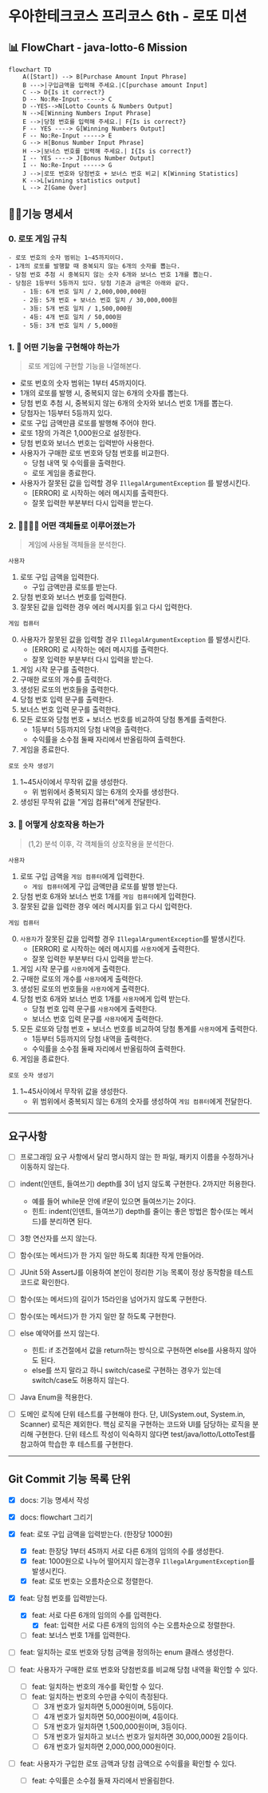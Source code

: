 # 우아한테크코스 프리코스 6th - 로또 미션

## 📊 FlowChart - java-lotto-6 Mission

```mermaid
flowchart TD
    A([Start]) --> B[Purchase Amount Input Phrase]
    B --->|구입금액을 입력해 주세요.|C[purchase amount Input]
    C --> D{Is it correct?}
    D -- No:Re-Input -----> C
    D --YES-->N[Lotto Counts & Numbers Output]
    N -->E[Winning Numbers Input Phrase]
    E -->|당첨 번호를 입력해 주세요.| F{Is is correct?}
    F -- YES ----> G[Winning Numbers Output]
    F -- No:Re-Input -----> E
    G --> H[Bonus Number Input Phrase]
    H -->|보너스 번호를 입력해 주세요.| I{Is is correct?}
    I -- YES ----> J[Bonus Number Output]
    I -- No:Re-Input -----> G
    J -->|로또 번호와 당첨번호 + 보너스 번호 비교| K[Winning Statistics]
    K -->L[winning statistics output]
    L --> Z[Game Over]
```

## 🧑‍💼기능 명세서

### 0. 로또 게임 규칙

```
- 로또 번호의 숫자 범위는 1~45까지이다.
- 1개의 로또를 발행할 때 중복되지 않는 6개의 숫자를 뽑는다.
- 당첨 번호 추첨 시 중복되지 않는 숫자 6개와 보너스 번호 1개를 뽑는다.
- 당첨은 1등부터 5등까지 있다. 당첨 기준과 금액은 아래와 같다.
    - 1등: 6개 번호 일치 / 2,000,000,000원
    - 2등: 5개 번호 + 보너스 번호 일치 / 30,000,000원
    - 3등: 5개 번호 일치 / 1,500,000원
    - 4등: 4개 번호 일치 / 50,000원
    - 5등: 3개 번호 일치 / 5,000원
```

### 1. 🤔 어떤 기능을 구현해야 하는가

> 로또 게임에 구현할 기능을 나열해본다.

* 로또 번호의 숫자 범위는 1부터 45까지이다.
* 1개의 로또를 발행 시, 중복되지 않는 6개의 숫자를 뽑는다.
* 당첨 번호 추첨 시, 중복되지 않는 6개의 숫자와 보너스 번호 1개를 뽑는다.
* 당첨자는 1등부터 5등까지 있다.
* 로또 구입 금액만큼 로또를 발행해 주어야 한다.
* 로또 1장의 가격은 1,000원으로 설정한다.
* 당첨 번호와 보너스 번호는 입력받아 사용한다.
* 사용자가 구매한 로또 번호와 당첨 번호를 비교한다.
  * 당첨 내역 및 수익률을 출력한다.
  * 로또 게임을 종료한다.
* 사용자가 잘못된 값을 입력할 경우 `IllegalArgumentException` 를 발생시킨다.
  * [ERROR] 로 시작하는 에러 메시지를 출력한다.
  * 잘못 입력한 부분부터 다시 입력을 받는다.

### 2. 👩‍👩‍👧‍👧 어떤 객체들로 이루어졌는가

> 게임에 사용될 객체들을 분석한다.

`사용자`

1. 로또 구입 금액을 입력한다.
    * 구입 금액만큼 로또를 받는다.
2. 당첨 번호와 보너스 번호를 입력한다.
3. 잘못된 값을 입력한 경우 에러 메시지를 읽고 다시 입력한다.

`게임 컴퓨터`

0. 사용자가 잘못된 값을 입력할 경우 `IllegalArgumentException` 를 발생시킨다.
   * [ERROR] 로 시작하는 에러 메시지를 출력한다.
   * 잘못 입력한 부분부터 다시 입력을 받는다.
1. 게임 시작 문구를 출력한다.
2. 구매한 로또의 개수를 출력한다.
3. 생성된 로또의 번호들을 출력한다.
4. 당첨 번호 입력 문구를 출력한다.
5. 보너스 번호 입력 문구를 출력한다.
6. 모든 로또와 당첨 번호 + 보너스 번호를 비교하여 당첨 통계를 출력한다.
    * 1등부터 5등까지의 당첨 내역을 출력한다.
    * 수익률을 소수점 둘째 자리에서 반올림하여 출력한다.
7. 게임을 종료한다.

`로또 숫자 생성기`

1. 1~45사이에서 무작위 값을 생성한다.
    * 위 범위에서 중복되지 않는 6개의 숫자를 생성한다.
2. 생성된 무작위 값을 "게임 컴퓨터"에게 전달한다.

### 3. 🔄 어떻게 상호작용 하는가
> (1,2) 분석 이후, 각 객체들의 상호작용을 분석한다.

`사용자`

1. 로또 구입 금액을 `게임 컴퓨터`에게 입력한다.
    * `게임 컴퓨터`에게 구입 금액만큼 로또를 발행 받는다.
2. 당첨 번호 6개와 보너스 번호 1개를 `게임 컴퓨터`에게 입력한다.
3. 잘못된 값을 입력한 경우 에러 메시지를 읽고 다시 입력한다.

`게임 컴퓨터`

0. `사용자`가 잘못된 값을 입력할 경우 `IllegalArgumentException`를 발생시킨다.
    * [ERROR] 로 시작하는 에러 메시지를 `사용자`에게 출력한다.
    * 잘못 입력한 부분부터 다시 입력을 받는다.
1. 게임 시작 문구를 `사용자`에게 출력한다.
2. 구매한 로또의 개수를 `사용자`에게 출력한다.
3. 생성된 로또의 번호들을 `사용자`에게 출력한다.
4. 당첨 번호 6개와 보너스 번호 1개를 `사용자`에게 입력 받는다.
   * 당첨 번호 입력 문구를 `사용자`에게 출력한다.
   * 보너스 번호 입력 문구를 `사용자`에게 출력한다.
5. 모든 로또와 당첨 번호 + 보너스 번호를 비교하여 당첨 통계를 `사용자`에게 출력한다.
    * 1등부터 5등까지의 당첨 내역을 출력한다.
    * 수익률을 소수점 둘째 자리에서 반올림하여 출력한다.
6. 게임을 종료한다.


`로또 숫자 생성기`

1. 1~45사이에서 무작위 값을 생성한다.
    * 위 범위에서 중복되지 않는 6개의 숫자를 생성하여 `게임 컴퓨터`에게 전달한다.

---
## 요구사항

* [ ] 프로그래밍 요구 사항에서 달리 명시하지 않는 한 파일, 패키지 이름을 수정하거나 이동하지 않는다.

* [ ] indent(인덴트, 들여쓰기) depth를 3이 넘지 않도록 구현한다. 2까지만 허용한다.
   * 예를 들어 while문 안에 if문이 있으면 들여쓰기는 2이다. 
   * 힌트: indent(인덴트, 들여쓰기) depth를 줄이는 좋은 방법은 함수(또는 메서드)를 분리하면 된다.

* [ ] 3항 연산자를 쓰지 않는다.

* [ ] 함수(또는 메서드)가 한 가지 일만 하도록 최대한 작게 만들어라.

* [ ] JUnit 5와 AssertJ를 이용하여 본인이 정리한 기능 목록이 정상 동작함을 테스트 코드로 확인한다.

* [ ] 함수(또는 메서드)의 길이가 15라인을 넘어가지 않도록 구현한다.

* [ ] 함수(또는 메서드)가 한 가지 일만 잘 하도록 구현한다.

* [ ] else 예약어를 쓰지 않는다.
  * 힌트: if 조건절에서 값을 return하는 방식으로 구현하면 else를 사용하지 않아도 된다.
  * else를 쓰지 말라고 하니 switch/case로 구현하는 경우가 있는데 switch/case도 허용하지 않는다.
* [ ] Java Enum을 적용한다.
* [ ] 도메인 로직에 단위 테스트를 구현해야 한다. 단, UI(System.out, System.in, Scanner) 로직은 제외한다.
      핵심 로직을 구현하는 코드와 UI를 담당하는 로직을 분리해 구현한다.
      단위 테스트 작성이 익숙하지 않다면 test/java/lotto/LottoTest를 참고하여 학습한 후 테스트를 구현한다.

---

## Git Commit 기능 목록 단위

-[x] docs: 기능 명세서 작성

-[x] docs: flowchart 그리기

-[x] feat: 로또 구입 금액을 입력받는다. (한장당 1000원)
    - [x] feat: 한장당 1부터 45까지 서로 다른 6개의 임의의 수를 생성한다.
    - [x] feat: 1000원으로 나누어 떨어지지 않는경우 `IllegalArgumentException`를 발생시킨다.
    - [x] feat: 로또 번호는 오름차순으로 정렬한다.

- [x] feat: 당첨 번호를 입력받는다.
    - [x] feat: 서로 다른 6개의 임의의 수를 입력한다.
        - [x] feat: 입력한 서로 다른 6개의 임의의 수는 오름차순으로 정렬한다.
    - [ ] feat: 보너스 번호 1개를 입력한다.
  
- [ ] feat: 일치하는 로또 번호와 당첨 금액을 정의하는 enum 클래스 생성한다.

- [ ] feat: 사용자가 구매한 로또 번호와 당첨번호를 비교해 당첨 내역을 확인할 수 있다.
    - [ ] feat: 일치하는 번호의 개수를 확인할 수 있다.
    - [ ] feat: 일치하는 번호의 수만큼 수익이 측정된다.
        - [ ] 3개 번호가 일치하면 5,000원이며, 5등이다.
        - [ ] 4개 번호가 일치하면 50,000원이며, 4등이다.
        - [ ] 5개 번호가 일치하면 1,500,000원이며, 3등이다.
        - [ ] 5개 번호가 일치하고 보너스 번호가 일치하면 30,000,000원 2등이다.
        - [ ] 6개 번호가 일치하면 2,000,000,000원이다.

- [ ] feat: 사용자가 구입한 로또 금액과 당첨 금액으로 수익률을 확인할 수 있다.
    - [ ] feat: 수익률은 소수점 둘재 자리에서 반올림한다.

